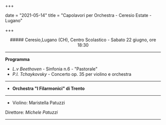 +++

date = "2021-05-14"
title = "Capolavori per Orchestra - Ceresio Estate - Lugano"

+++

<center>
##### Ceresio,Lugano (CH), Centro Scolastico  - Sabato 22 giugno, ore 18:30
</center>

---

**Programma**

* *L.v Beethoven* - Sinfonia n.6 - "Pastorale"  
* *P.I. Tchaykovsky* - Concerto op. 35 per violino e orchestra 


---

* **Orchestra "I Filarmonici" di Trento**

---

* Violino: Maristella Patuzzi



Direttore: *Michele Patuzzi*

---

